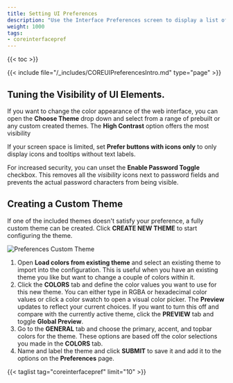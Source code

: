 ```yaml
---
title: Setting UI Preferences
description: "Use the Interface Preferences screen to display a list of general preferences for your TrueNAS"
weight: 1000
tags:
- coreinterfacepref
---
```


{{< toc >}}

{{< include file="/_includes/COREUIPreferencesIntro.md" type="page" >}}

## Tuning the Visibility of UI Elements.

If you want to change the color appearance of the web interface, you can open the **Choose Theme** drop down and select from a range of prebuilt or any custom created themes.
The **High Contrast** option offers the most visibility

If your screen space is limited, set **Prefer buttons with icons only** to only display icons and tooltips without text labels.

For increased security, you can unset the **Enable Password Toggle** checkbox.
This removes all the <i class="material-icons" aria-hidden="true" title="Visibility">visibility</i> icons next to password fields and prevents the actual password characters from being visible.

## Creating a Custom Theme

If one of the included themes doesn't satisfy your preference, a fully custom theme can be created.
Click **CREATE NEW THEME** to start configuring the theme.

![Preferences Custom Theme](/images/CORE/13.0/PreferencesCustomTheme.png "Custom UI Theme")

1. Open **Load colors from existing theme** and select an existing theme to import into the configuration.
   This is useful when you have an existing theme you like but want to change a couple of colors within it.
2. Click the **COLORS** tab and define the color values you want to use for this new theme.
   You can either type in RGBA or hexadecimal color values or click a color swatch to open a visual color picker.
   The **Preview** updates to reflect your current choices. If you want to turn this off and compare with the currently active theme, click the **PREVIEW** tab and toggle **Global Preview**.
3. Go to the **GENERAL** tab and choose the primary, accent, and topbar colors for the theme. These options are based off the color selections you made in the **COLORS** tab.
4. Name and label the theme and click **SUBMIT** to save it and add it to the options on the **Preferences** page.

{{< taglist tag="coreinterfacepref" limit="10" >}}
